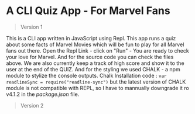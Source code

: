 # A CLI Quiz App - For Marvel Fans
> Version 1

This is a CLI app written in JavaScript using Repl. This app runs a quiz about some facts of Marvel Movies which will be fun to play for all Marvel fans out there. Open the Repl Link - click on "Run" - You are ready to check your love for Marvel. And for the source code you can check the files above. We are also currently keep a track of high score and show it to the user at the end of the QUIZ. And for the styling we used CHALK - a npm module to stylize the console outputs. Chalk Installation code : `var readlineSync = require("readline-sync")` but the latest version of CHALK module is not compatible with REPL, so I have to mannually downgrade it ro v4.1.2 in the _package.json_ file.

> Version 2
